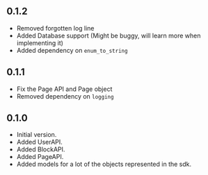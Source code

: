 <!-- markdownlint-disable -->
## 0.1.2

- Removed forgotten log line
- Added Database support (Might be buggy, will learn more when implementing it)
- Added dependency on `enum_to_string`

## 0.1.1

- Fix the Page API and Page object
- Removed dependency on `logging`
  
## 0.1.0

- Initial version.
- Added UserAPI.
- Added BlockAPI.
- Added PageAPI.
- Added models for a lot of the objects represented in the sdk.